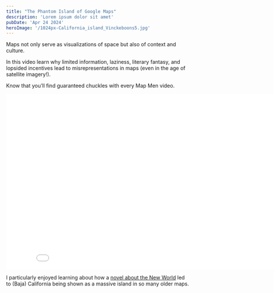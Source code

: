```yaml
---
title: "The Phantom Island of Google Maps"
description: 'Lorem ipsum dolor sit amet'
pubDate: 'Apr 24 2024'
heroImage: '/1024px-California_island_Vinckeboons5.jpg'
---
```


Maps not only serve as visualizations of space but also of context and culture.

In this video learn why limited information, laziness, literary fantasy, and lopsided incentives lead to misrepresentations in maps (even in the age of satellite imagery!).

Know that you’ll find guaranteed chuckles with every Map Men video.

<iframe src="//www.youtube.com/embed/PVemGumEEgo?wmode=opaque" height="480" width="854" scrolling="no" frameborder="0" allowfullscreen></iframe>

I particularly enjoyed learning about how a [novel about the New World](https://en.wikipedia.org/wiki/Las_sergas_de_Esplandián) led to (Baja) California being shown as a massive island in so many older maps.